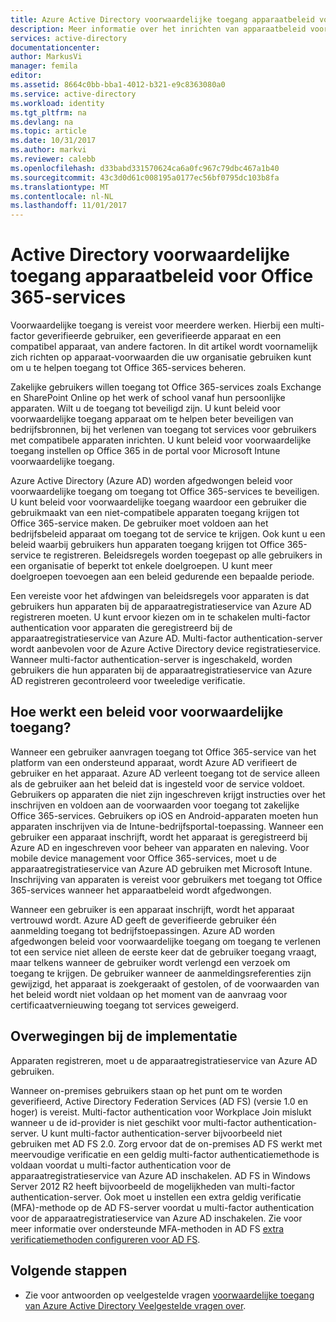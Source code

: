```yaml
---
title: Azure Active Directory voorwaardelijke toegang apparaatbeleid voor Office 365-services | Microsoft Docs
description: Meer informatie over het inrichten van apparaatbeleid voor voorwaardelijke toegang zodat bedrijfsbronnen meer beveiligd, met behoud van naleving van de gebruiker en toegang tot services.
services: active-directory
documentationcenter: 
author: MarkusVi
manager: femila
editor: 
ms.assetid: 8664c0bb-bba1-4012-b321-e9c8363080a0
ms.service: active-directory
ms.workload: identity
ms.tgt_pltfrm: na
ms.devlang: na
ms.topic: article
ms.date: 10/31/2017
ms.author: markvi
ms.reviewer: calebb
ms.openlocfilehash: d33babd331570624ca6a0fc967c79dbc467a1b40
ms.sourcegitcommit: 43c3d0d61c008195a0177ec56bf0795dc103b8fa
ms.translationtype: MT
ms.contentlocale: nl-NL
ms.lasthandoff: 11/01/2017
---
```

# <a name="active-directory-conditional-access-device-policies-for-office-365-services"></a>Active Directory voorwaardelijke toegang apparaatbeleid voor Office 365-services

Voorwaardelijke toegang is vereist voor meerdere werken. Hierbij een multi-factor geverifieerde gebruiker, een geverifieerde apparaat en een compatibel apparaat, van andere factoren. In dit artikel wordt voornamelijk zich richten op apparaat-voorwaarden die uw organisatie gebruiken kunt om u te helpen toegang tot Office 365-services beheren. 

Zakelijke gebruikers willen toegang tot Office 365-services zoals Exchange en SharePoint Online op het werk of school vanaf hun persoonlijke apparaten. Wilt u de toegang tot beveiligd zijn. U kunt beleid voor voorwaardelijke toegang apparaat om te helpen beter beveiligen van bedrijfsbronnen, bij het verlenen van toegang tot services voor gebruikers met compatibele apparaten inrichten. U kunt beleid voor voorwaardelijke toegang instellen op Office 365 in de portal voor Microsoft Intune voorwaardelijke toegang.

Azure Active Directory (Azure AD) worden afgedwongen beleid voor voorwaardelijke toegang om toegang tot Office 365-services te beveiligen. U kunt beleid voor voorwaardelijke toegang waardoor een gebruiker die gebruikmaakt van een niet-compatibele apparaten toegang krijgen tot Office 365-service maken. De gebruiker moet voldoen aan het bedrijfsbeleid apparaat om toegang tot de service te krijgen. Ook kunt u een beleid waarbij gebruikers hun apparaten toegang krijgen tot Office 365-service te registreren. Beleidsregels worden toegepast op alle gebruikers in een organisatie of beperkt tot enkele doelgroepen. U kunt meer doelgroepen toevoegen aan een beleid gedurende een bepaalde periode.

Een vereiste voor het afdwingen van beleidsregels voor apparaten is dat gebruikers hun apparaten bij de apparaatregistratieservice van Azure AD registreren moeten. U kunt ervoor kiezen om in te schakelen multi-factor authentication voor apparaten die geregistreerd bij de apparaatregistratieservice van Azure AD. Multi-factor authentication-server wordt aanbevolen voor de Azure Active Directory device registratieservice. Wanneer multi-factor authentication-server is ingeschakeld, worden gebruikers die hun apparaten bij de apparaatregistratieservice van Azure AD registreren gecontroleerd voor tweeledige verificatie.

## <a name="how-does-a-conditional-access-policy-work"></a>Hoe werkt een beleid voor voorwaardelijke toegang?

Wanneer een gebruiker aanvragen toegang tot Office 365-service van het platform van een ondersteund apparaat, wordt Azure AD verifieert de gebruiker en het apparaat. Azure AD verleent toegang tot de service alleen als de gebruiker aan het beleid dat is ingesteld voor de service voldoet. Gebruikers op apparaten die niet zijn ingeschreven krijgt instructies over het inschrijven en voldoen aan de voorwaarden voor toegang tot zakelijke Office 365-services. Gebruikers op iOS en Android-apparaten moeten hun apparaten inschrijven via de Intune-bedrijfsportal-toepassing. Wanneer een gebruiker een apparaat inschrijft, wordt het apparaat is geregistreerd bij Azure AD en ingeschreven voor beheer van apparaten en naleving. Voor mobile device management voor Office 365-services, moet u de apparaatregistratieservice van Azure AD gebruiken met Microsoft Intune. Inschrijving van apparaten is vereist voor gebruikers met toegang tot Office 365-services wanneer het apparaatbeleid wordt afgedwongen.

Wanneer een gebruiker is een apparaat inschrijft, wordt het apparaat vertrouwd wordt. Azure AD geeft de geverifieerde gebruiker één aanmelding toegang tot bedrijfstoepassingen. Azure AD worden afgedwongen beleid voor voorwaardelijke toegang om toegang te verlenen tot een service niet alleen de eerste keer dat de gebruiker toegang vraagt, maar telkens wanneer de gebruiker wordt verlengd een verzoek om toegang te krijgen. De gebruiker wanneer de aanmeldingsreferenties zijn gewijzigd, het apparaat is zoekgeraakt of gestolen, of de voorwaarden van het beleid wordt niet voldaan op het moment van de aanvraag voor certificaatvernieuwing toegang tot services geweigerd.

## <a name="deployment-considerations"></a>Overwegingen bij de implementatie

Apparaten registreren, moet u de apparaatregistratieservice van Azure AD gebruiken.

Wanneer on-premises gebruikers staan op het punt om te worden geverifieerd, Active Directory Federation Services (AD FS) (versie 1.0 en hoger) is vereist. Multi-factor authentication voor Workplace Join mislukt wanneer u de id-provider is niet geschikt voor multi-factor authentication-server. U kunt multi-factor authentication-server bijvoorbeeld niet gebruiken met AD FS 2.0. Zorg ervoor dat de on-premises AD FS werkt met meervoudige verificatie en een geldig multi-factor authenticatiemethode is voldaan voordat u multi-factor authentication voor de apparaatregistratieservice van Azure AD inschakelen. AD FS in Windows Server 2012 R2 heeft bijvoorbeeld de mogelijkheden van multi-factor authentication-server. Ook moet u instellen een extra geldig verificatie (MFA)-methode op de AD FS-server voordat u multi-factor authentication voor de apparaatregistratieservice van Azure AD inschakelen. Zie voor meer informatie over ondersteunde MFA-methoden in AD FS [extra verificatiemethoden configureren voor AD FS](/windows-server/identity/ad-fs/operations/configure-additional-authentication-methods-for-ad-fs).

## <a name="next-steps"></a>Volgende stappen

*   Zie voor antwoorden op veelgestelde vragen [voorwaardelijke toegang van Azure Active Directory Veelgestelde vragen over](active-directory-conditional-faqs.md).
